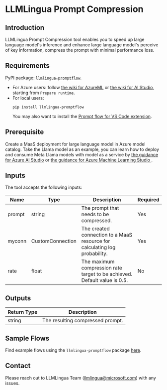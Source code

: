 # LLMLingua Prompt Compression

## Introduction
LLMLingua Prompt Compression tool enables you to speed up large language model's inference and enhance large language model's perceive of key information, compress the prompt with minimal performance loss.

## Requirements
PyPI package: [`llmlingua-promptflow`](https://pypi.org/project/llmlingua-promptflow/).
- For Azure users: 
    follow [the wiki for AzureML](https://learn.microsoft.com/en-us/azure/machine-learning/prompt-flow/how-to-custom-tool-package-creation-and-usage?view=azureml-api-2#prepare-runtime) or [the wiki for AI Studio](https://learn.microsoft.com/en-us/azure/ai-studio/how-to/prompt-flow-tools/prompt-flow-tools-overview#custom-tools), starting from `Prepare runtime`.
- For local users: 
    ```
    pip install llmlingua-promptflow
    ```
    You may also want to install the [Prompt flow for VS Code extension](https://marketplace.visualstudio.com/items?itemName=prompt-flow.prompt-flow).

## Prerequisite
Create a MaaS deployment for large language model in Azure model catalog. Take the Llama model as an example, you can learn how to deploy and consume Meta Llama models with model as a service by  [the guidance for Azure AI Studio](https://learn.microsoft.com/en-us/azure/ai-studio/how-to/deploy-models-llama?tabs=llama-three#deploy-meta-llama-models-with-pay-as-you-go) 
or
[the guidance for Azure Machine Learning Studio
](https://learn.microsoft.com/en-us/azure/machine-learning/how-to-deploy-models-llama?view=azureml-api-2&tabs=llama-three#deploy-meta-llama-models-with-pay-as-you-go).

## Inputs

The tool accepts the following inputs:

| Name | Type | Description | Required |
| ---- | ---- | ----------- | -------- |
| prompt | string | The prompt that needs to be compressed. | Yes |
| myconn | CustomConnection | The created connection to a MaaS resource for calculating log probability. | Yes |
| rate | float | The maximum compression rate target to be achieved. Default value is 0.5. | No |

## Outputs

| Return Type | Description                                                          |
|-------------|----------------------------------------------------------------------|
| string      | The resulting compressed prompt.     |

## Sample Flows
Find example flows using the `llmlingua-promptflow` package [here](https://github.com/microsoft/promptflow/tree/main/examples/flows/integrations/llmlingua-prompt-compression).

## Contact
Please reach out to LLMLingua Team (<llmlingua@microsoft.com>) with any issues.